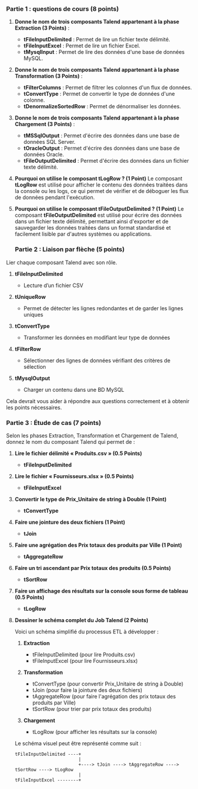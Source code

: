 ### Partie 1 : questions de cours (8 points)

1. **Donne le nom de trois composants Talend appartenant à la phase Extraction (3 Points)** :
   - **tFileInputDelimited** : Permet de lire un fichier texte délimité.
   - **tFileInputExcel** : Permet de lire un fichier Excel.
   - **tMysqlInput** : Permet de lire des données d'une base de données MySQL.

2. **Donne le nom de trois composants Talend appartenant à la phase Transformation (3 Points)** :
   - **tFilterColumns** : Permet de filtrer les colonnes d'un flux de données.
   - **tConvertType** : Permet de convertir le type de données d'une colonne.
   - **tDenormalizeSortedRow** : Permet de dénormaliser les données.

3. **Donne le nom de trois composants Talend appartenant à la phase Chargement (3 Points)** :
   - **tMSSqlOutput** : Permet d'écrire des données dans une base de données SQL Server.
   - **tOracleOutput** : Permet d'écrire des données dans une base de données Oracle.
   - **tFileOutputDelimited** : Permet d'écrire des données dans un fichier texte délimité.

4. **Pourquoi on utilise le composant tLogRow ? (1 Point)**
   Le composant **tLogRow** est utilisé pour afficher le contenu des données traitées dans la console ou les logs, ce qui permet de vérifier et de déboguer les flux de données pendant l'exécution.

5. **Pourquoi on utilise le composant tFileOutputDelimited ? (1 Point)**
   Le composant **tFileOutputDelimited** est utilisé pour écrire des données dans un fichier texte délimité, permettant ainsi d'exporter et de sauvegarder les données traitées dans un format standardisé et facilement lisible par d'autres systèmes ou applications.

   ### Partie 2 : Liaison par flèche (5 points)

Lier chaque composant Talend avec son rôle.

1. **tFileInputDelimited**
   - Lecture d’un fichier CSV

2. **tUniqueRow**
   - Permet de détecter les lignes redondantes et de garder les lignes uniques

3. **tConvertType**
   - Transformer les données en modifiant leur type de données

4. **tFilterRow**
   - Sélectionner des lignes de données vérifiant des critères de sélection

5. **tMysqlOutput**
   - Charger un contenu dans une BD MySQL

Cela devrait vous aider à répondre aux questions correctement et à obtenir les points nécessaires.

### Partie 3 : Étude de cas (7 points)

Selon les phases Extraction, Transformation et Chargement de Talend, donnez le nom du composant Talend qui permet de :

1. **Lire le fichier délimité « Produits.csv » (0.5 Points)**
   - **tFileInputDelimited**

2. **Lire le fichier « Fournisseurs.xlsx » (0.5 Points)**
   - **tFileInputExcel**

3. **Convertir le type de Prix_Unitaire de string à Double (1 Point)**
   - **tConvertType**

4. **Faire une jointure des deux fichiers (1 Point)**
   - **tJoin**

5. **Faire une agrégation des Prix totaux des produits par Ville (1 Point)**
   - **tAggregateRow**

6. **Faire un tri ascendant par Prix totaux des produits (0.5 Points)**
   - **tSortRow**

7. **Faire un affichage des résultats sur la console sous forme de tableau (0.5 Points)**
   - **tLogRow**

8. **Dessiner le schéma complet du Job Talend (2 Points)**

   Voici un schéma simplifié du processus ETL à développer :

   1. **Extraction**
      - tFileInputDelimited (pour lire Produits.csv)
      - tFileInputExcel (pour lire Fournisseurs.xlsx)

   2. **Transformation**
      - tConvertType (pour convertir Prix_Unitaire de string à Double)
      - tJoin (pour faire la jointure des deux fichiers)
      - tAggregateRow (pour faire l'agrégation des prix totaux des produits par Ville)
      - tSortRow (pour trier par prix totaux des produits)

   3. **Chargement**
      - tLogRow (pour afficher les résultats sur la console)

   Le schéma visuel peut être représenté comme suit :

   ```
   tFileInputDelimited ----+
                           |
                           +----> tJoin ----> tAggregateRow ----> tSortRow ----> tLogRow
                           |
   tFileInputExcel --------+
   ```
